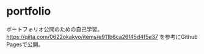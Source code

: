 # portfolio　　
ポートフォリオ公開のための自己学習。https://qiita.com/0622okakyo/items/e911b6ca26f45d4f5e37 を参考にGithub Pagesで公開。

